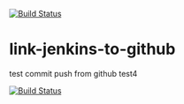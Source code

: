 [![Build Status](http://54.166.98.211/buildStatus/icon?job=link-jenkins-to-github)](http://54.166.98.211/job/link-jenkins-to-github/)

# link-jenkins-to-github
test commit
push from github
test4

[![Build Status](http://54.166.98.211/job/link-jenkins-to-github/badge/icon)](http://54.166.98.211/job/link-jenkins-to-github/)

